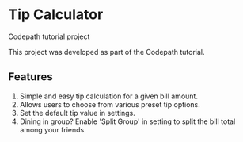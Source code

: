 # Tip Calculator
Codepath tutorial project

This project was developed as part of the Codepath tutorial.

## Features

1. Simple and easy tip calculation for a given bill amount.
2. Allows users to choose from various preset tip options.
3. Set the default tip value in settings.
4. Dining in group? Enable 'Split Group' in setting to split the bill total among your friends.
